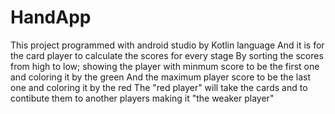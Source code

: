 # HandApp
This project programmed with android studio by Kotlin language
And it is for the card player to calculate the scores for every stage
By sorting the scores from high to low; showing the player with minmum score to be the first one and coloring it by the green
And the maximum player score to be the last one and coloring it by the red
The "red player" will take the cards and to contibute them to another players making it "the weaker player"
